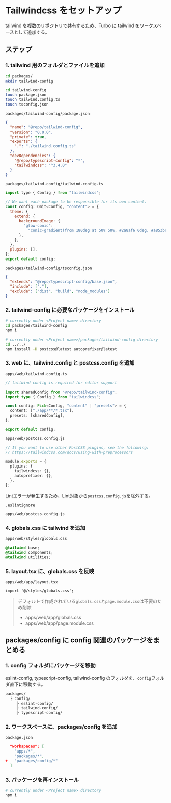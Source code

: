 # Tailwindcss をセットアップ

tailwind を複数のリポジトリで共有するため、Turbo に tailwind をワークスペースとして追加する。  

## ステップ

### 1. tailwind 用のフォルダとファイルを追加  

```bash
cd packages/
mkdir tailwind-config

cd tailwind-config
touch package.json
touch tailwind.config.ts
touch tsconfig.json
```

`packages/tailwind-config/package.json`

```json
{
  "name": "@repo/tailwind-config",
  "version": "0.0.0",
  "private": true,
  "exports": {
    ".": "./tailwind.config.ts"
  },
  "devDependencies": {
    "@repo/typescript-config": "*",
    "tailwindcss": "^3.4.0"
  }
}
```

`packages/tailwind-config/tailwind.config.ts`

```js
import type { Config } from "tailwindcss";

// We want each package to be responsible for its own content.
const config: Omit<Config, "content"> = {
  theme: {
    extend: {
      backgroundImage: {
        "glow-conic":
          "conic-gradient(from 180deg at 50% 50%, #2a8af6 0deg, #a853ba 180deg, #e92a67 360deg)",
      },
    },
  },
  plugins: [],
};
export default config;
```

`packages/tailwind-config/tsconfig.json`

```json
{
  "extends": "@repo/typescript-config/base.json",
  "include": ["."],
  "exclude": ["dist", "build", "node_modules"]
}
```

### 2. tailwind-config に必要なパッケージをインストール

```bash
# currently under <Project name> directory
cd packages/tailwind-config
npm i
```

```bash
# currently under <Project name>/packages/tailwind-config directory
cd ../../
npm install -D postcss@latest autoprefixer@latest
```

### 3. web に、tailwind.config と postcss.config を追加

`apps/web/tailwind.config.ts`

```ts
// tailwind config is required for editor support

import sharedConfig from "@repo/tailwind-config";
import type { Config } from "tailwindcss";

const config: Pick<Config, "content" | "presets"> = {
  content: ["./app/**/*.tsx"],
  presets: [sharedConfig],
};

export default config;
```

`apps/web/postcss.config.js`

```ts
// If you want to use other PostCSS plugins, see the following:
// https://tailwindcss.com/docs/using-with-preprocessors

module.exports = {
  plugins: {
    tailwindcss: {},
    autoprefixer: {},
  },
};
```

Lintエラーが発生するため、Lint対象から`postcss.config.js`を除外する。

`.eslintignore`

```
apps/web/postcss.config.js
```

### 4. globals.css に tailwind を追加

`apps/web/styles/globals.css`

```css
@tailwind base;
@tailwind components;
@tailwind utilities;
```

### 5. layout.tsx に、globals.css を反映

`apps/web/app/layout.tsx`

```tsx
import '@/styles/globals.css';
```

> デフォルトで作成されている`globals.css`と`page.module.css`は不要のため削除
> - apps/web/app/globals.css
> - apps/web/app/page.module.css

## packages/config に config 関連のパッケージをまとめる

### 1. config フォルダにパッケージを移動

eslint-config, typescript-config, tailwind-config のフォルダを、`config`フォルダ直下に移動する。

```sh
packages/
  ├ config/
     ├ eslint-config/
     ├ tailwind-config/
     ├ typescript-config/
```

### 2. ワークスペースに、packages/config を追加

`package.json`

```json
  "workspaces": [
    "apps/*",
    "packages/*",
+   "packages/config/*"
  ]
```

### 3. パッケージを再インストール

```bash
# currently under <Project name> directory
npm i
```